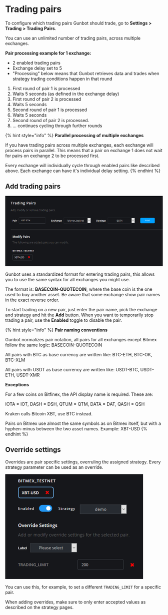 # Trading pairs

To configure which trading pairs Gunbot should trade, go to **Settings &gt; Trading &gt; Trading Pairs**.

You can use an unlimited number of trading pairs, across multiple exchanges.

**Pair processing example for 1 exchange:**

* 2 enabled trading pairs
* Exchange delay set to 5
* "Processing" below means that Gunbot retrieves data and trades when strategy trading conditions happen in that round

1. First round of pair 1 is processed
2. Waits 5 seconds \(as defined in the exchange delay\)
3. First round of pair 2 is processed
4. Waits 5 seconds
5. Second round of pair 1 is processed
6. Waits 5 seconds
7. Second round of pair 2 is processed.
8. ... continues cycling through further rounds

{% hint style="info" %}
**Parallel processing of multiple exchanges**

If you have trading pairs across multiple exchanges, each exchange will process pairs in parallel. This means that a pair on exchange 1 does not wait for pairs on exchange 2 to be processed first. 

Every exchange will individually cycle through enabled pairs like described above. Each exchange can have it's individual delay setting.
{% endhint %}



## Add trading pairs

![](../../.gitbook/assets/image%20%286%29.png)

Gunbot uses a standardized format for entering trading pairs, this allows you to use the same syntax for all exchanges you might use.

The format is: **BASECOIN-QUOTECOIN**, where the base coin is the one used to buy another asset. Be aware that some exchange show pair names in the exact reverse order.

To start trading on a new pair, just enter the pair name, pick the exchange and strategy and hit the **Add** button. When you want to temporarily stop trading a pair, use the **Enabled** toggle to disable the pair.

{% hint style="info" %}
**Pair naming conventions**

Gunbot normalizes pair notation, all pairs for all exchanges except Bitmex follow the same logic: BASECOIN-QUOTECOIN

All pairs with BTC as base currency are written like: BTC-ETH, BTC-OK, BTC-XLM

All pairs with USDT as base currency are written like: USDT-BTC, USDT-ETH, USDT-XMR

**Exceptions**

For a few coins on Bitfinex, the API display name is required. These are:

IOTA = IOT,  DASH = DSH,  QTUM = QTM,  DATA = DAT,  QASH = QSH

Kraken calls Bitcoin XBT, use BTC instead.

Pairs on Bitmex use almost the same symbols as on Bitmex itself, but with a hyphen-minus between the two asset names. Example: XBT-USD
{% endhint %}

 

## Override settings

Overrides are pair specific settings, overruling the assigned strategy. Every strategy parameter can be used as an override.

![](../../.gitbook/assets/image%20%2837%29.png)

You can use this, for example, to set a different `TRADING_LIMIT` for a specific pair.

When adding overrides, make sure to only enter accepted values as described on the strategy pages. 

